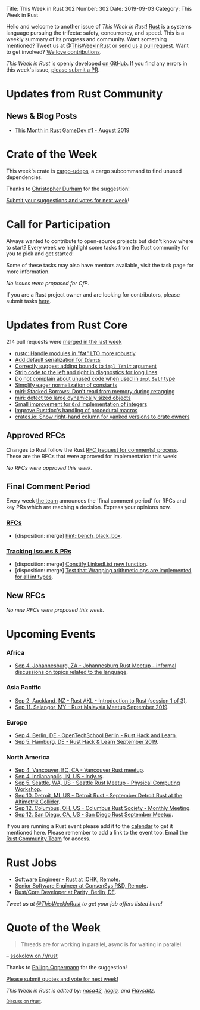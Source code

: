 Title: This Week in Rust 302
Number: 302
Date: 2019-09-03
Category: This Week in Rust

Hello and welcome to another issue of *This Week in Rust*!
[Rust](http://rust-lang.org) is a systems language pursuing the trifecta: safety, concurrency, and speed.
This is a weekly summary of its progress and community.
Want something mentioned? Tweet us at [@ThisWeekInRust](https://twitter.com/ThisWeekInRust) or [send us a pull request](https://github.com/cmr/this-week-in-rust).
Want to get involved? [We love contributions](https://github.com/rust-lang/rust/blob/master/CONTRIBUTING.md).

*This Week in Rust* is openly developed [on GitHub](https://github.com/cmr/this-week-in-rust).
If you find any errors in this week's issue, [please submit a PR](https://github.com/cmr/this-week-in-rust/pulls).

# Updates from Rust Community

## News & Blog Posts

* [This Month in Rust GameDev #1 - August 2019](https://rust-gamedev.github.io/2019/09/02/newsletter-001.html)

# Crate of the Week

This week's crate is [cargo-udeps](https://crates.io/crates/cargo-udeps), a cargo subcommand to find unused dependencies.

Thanks to [Christopher Durham](https://users.rust-lang.org/t/crate-of-the-week/2704/613) for the suggestion!

[Submit your suggestions and votes for next week][submit_crate]!

[submit_crate]: https://users.rust-lang.org/t/crate-of-the-week/2704

# Call for Participation

Always wanted to contribute to open-source projects but didn't know where to start?
Every week we highlight some tasks from the Rust community for you to pick and get started!

Some of these tasks may also have mentors available, visit the task page for more information.

*No issues were proposed for CfP*.

If you are a Rust project owner and are looking for contributors, please submit tasks [here][guidelines].

[guidelines]: https://users.rust-lang.org/t/twir-call-for-participation/4821

# Updates from Rust Core

214 pull requests were [merged in the last week][merged]

[merged]: https://github.com/search?q=is%3Apr+org%3Arust-lang+is%3Amerged+merged%3A2019-08-26..2019-09-02

* [rustc: Handle modules in "fat" LTO more robustly](https://github.com/rust-lang/rust/pull/63956)
* [Add default serialization for `Ident`s](https://github.com/rust-lang/rust/pull/63853)
* [Correctly suggest adding bounds to `impl Trait` argument](https://github.com/rust-lang/rust/pull/63811)
* [Strip code to the left and right in diagnostics for long lines](https://github.com/rust-lang/rust/pull/63402)
* [Do not complain about unused code when used in `impl` `Self` type](https://github.com/rust-lang/rust/pull/63317)
* [Simplify eager normalization of constants](https://github.com/rust-lang/rust/pull/63820)
* [miri: Stacked Borrows: Don't read from memory during retagging](https://github.com/rust-lang/miri/pull/931)
* [miri: detect too large dynamically sized objects](https://github.com/rust-lang/rust/pull/64014)
* [Small improvement for `Ord` implementation of integers](https://github.com/rust-lang/rust/pull/63992)
* [Improve Rustdoc's handling of procedural macros](https://github.com/rust-lang/rust/pull/62855)
* [crates.io: Show right-hand column for yanked versions to crate owners](https://github.com/rust-lang/crates.io/pull/1759)

## Approved RFCs

Changes to Rust follow the Rust [RFC (request for comments)
process](https://github.com/rust-lang/rfcs#rust-rfcs). These
are the RFCs that were approved for implementation this week:

*No RFCs were approved this week.*

## Final Comment Period

Every week [the team](https://www.rust-lang.org/team.html) announces the
'final comment period' for RFCs and key PRs which are reaching a
decision. Express your opinions now.

### [RFCs](https://github.com/rust-lang/rfcs/labels/final-comment-period)

* [disposition: merge] [hint::bench_black_box](https://github.com/rust-lang/rfcs/pull/2360).

### [Tracking Issues & PRs](https://github.com/rust-lang/rust/labels/final-comment-period)

* [disposition: merge] [Constify LinkedList new function](https://github.com/rust-lang/rust/pull/63684).
* [disposition: merge] [Test that Wrapping arithmetic ops are implemented for all int types](https://github.com/rust-lang/rust/pull/63692).

## New RFCs

*No new RFCs were proposed this week.*

# Upcoming Events

### Africa

* [Sep  4. Johannesburg, ZA - Johannesburg Rust Meetup - informal discussions on topics related to the language](https://www.meetup.com/Johannesburg-Rust-Meetup/events/dgqmbryzmbgb/).

### Asia Pacific

* [Sep  2. Auckland, NZ - Rust AKL - Introduction to Rust (session 1 of 3)](https://www.meetup.com/rust-akl/events/259481026/).
* [Sep 11. Selangor, MY - Rust Malaysia Meetup September 2019](https://docs.google.com/forms/d/e/1FAIpQLScsqK0kH3o6ti12AEc9Fn4To-W0rXo9Q-frLmZ3JZUWc8yjjw/viewform).

### Europe

* [Sep  4. Berlin, DE - OpenTechSchool Berlin - Rust Hack and Learn](https://www.meetup.com/opentechschool-berlin/events/nxdpgryzmbgb/).
* [Sep  5. Hamburg, DE - Rust Hack & Learn September 2019](https://www.meetup.com/Rust-Meetup-Hamburg/events/264102479/).

### North America

* [Sep  4. Vancouver, BC, CA - Vancouver Rust meetup](https://www.meetup.com/Vancouver-Rust/events/rwcpfryzmbgb/).
* [Sep  4. Indianapolis, IN, US - Indy.rs](https://www.meetup.com/indyrs/events/mffbtpyzmbgb/).
* [Sep  5. Seattle, WA, US - Seattle Rust Meetup - Physical Computing Workshop](https://www.meetup.com/Seattle-Rust-Meetup/events/264245990/).
* [Sep 10. Detroit, MI, US - Detroit Rust - September Detroit Rust at the Altimetrik Collider](https://www.meetup.com/detroitrust/events/264251923/).
* [Sep 12. Columbus, OH, US - Columbus Rust Society - Monthly Meeting](https://www.meetup.com/columbus-rs/events/dpkhgryzmbqb/).
* [Sep 12. San Diego, CA, US - San Diego Rust September Meetup](https://www.meetup.com/San-Diego-Rust/events/264062555/).

If you are running a Rust event please add it to the [calendar] to get
it mentioned here. Please remember to add a link to the event too.
Email the [Rust Community Team][community] for access.

[calendar]: https://www.google.com/calendar/embed?src=apd9vmbc22egenmtu5l6c5jbfc%40group.calendar.google.com
[community]: mailto:community-team@rust-lang.org

# Rust Jobs

* [Software Engineer - Rust at IOHK, Remote](https://iohk.recruiterbox.com/jobs/fk03udp/).
* [Senior Software Engineer at ConsenSys R&D, Remote](https://consensys.net/open-roles/1792013/).
* [Rust/Core Developer at Parity, Berlin, DE](https://www.parity.io/jobs/#berlin-rust-core-developer).

*Tweet us at [@ThisWeekInRust](https://twitter.com/ThisWeekInRust) to get your job offers listed here!*

# Quote of the Week

> Threads are for working in parallel, async is for waiting in parallel.

– [ssokolow on /r/rust](https://reddit.com/r/rust/comments/cws788/is_await_only_useful_is_my_code_doesnt_do_much/eyfg4va/)

Thanks to [Philipp Oppermann](https://users.rust-lang.org/t/twir-quote-of-the-week/328/686) for the suggestion!

[Please submit quotes and vote for next week!](https://users.rust-lang.org/t/twir-quote-of-the-week/328)

*This Week in Rust is edited by: [nasa42](https://github.com/nasa42), [llogiq](https://github.com/llogiq), and [Flavsditz](https://github.com/Flavsditz).*

<small>[Discuss on r/rust]().</small>
